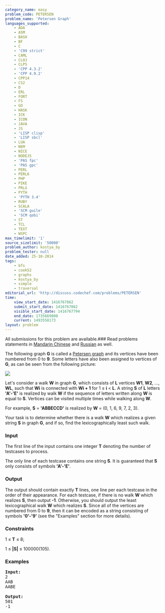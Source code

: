 ```yaml
---
category_name: easy
problem_code: PETERSEN
problem_name: 'Petersen Graph'
languages_supported:
    - ADA
    - ASM
    - BASH
    - BF
    - C
    - 'C99 strict'
    - CAML
    - CLOJ
    - CLPS
    - 'CPP 4.3.2'
    - 'CPP 4.9.2'
    - CPP14
    - CS2
    - D
    - ERL
    - FORT
    - FS
    - GO
    - HASK
    - ICK
    - ICON
    - JAVA
    - JS
    - 'LISP clisp'
    - 'LISP sbcl'
    - LUA
    - NEM
    - NICE
    - NODEJS
    - 'PAS fpc'
    - 'PAS gpc'
    - PERL
    - PERL6
    - PHP
    - PIKE
    - PRLG
    - PYTH
    - 'PYTH 3.4'
    - RUBY
    - SCALA
    - 'SCM guile'
    - 'SCM qobi'
    - ST
    - TCL
    - TEXT
    - WSPC
max_timelimit: '1'
source_sizelimit: '50000'
problem_author: kostya_by
problem_tester: null
date_added: 25-10-2014
tags:
    - bfs
    - cook52
    - graphs
    - kostya_by
    - simple
    - traversal
editorial_url: 'http://discuss.codechef.com/problems/PETERSEN'
time:
    view_start_date: 1416767862
    submit_start_date: 1416767862
    visible_start_date: 1416767794
    end_date: 1735669800
    current: 1493558173
layout: problem
---
```

All submissions for this problem are available.###  Read problems statements in [Mandarin Chinese](http://www.codechef.com/download/translated/COOK52/mandarin/PETERSEN.pdf) and [Russian](http://www.codechef.com/download/translated/COOK52/russian/PETERSEN.pdf) as well.

 The following graph **G** is called a [Petersen graph](http://en.wikipedia.org/wiki/Petersen_graph) and its vertices have been numbered from 0 to **9**. Some letters have also been assigned to vertices of **G**, as can be seen from the following picture:

 ![](//www.codechef.com//download/Petersen1tinysvg.png)

 Let's consider a walk **W** in graph **G**, which consists of **L** vertices **W1**, **W2**, ..., **WL**, such that **Wi** is connected with **Wi + 1** for 1 ≤ **i** &lt; **L**. A string **S** of **L** letters **'A'-'E'** is realized by walk **W** if the sequence of letters written along **W** is equal to **S**. Vertices can be visited multiple times while walking along **W**.

For example, **S** = **'ABBECCD'** is realized by **W** = (0, 1, 6, 9, 7, 2, 3).

Your task is to determine whether there is a walk **W** which realizes a given string **S** in graph **G**, and if so, find the lexicographically least such walk.

### Input

 The first line of the input contains one integer **T** denoting the number of testcases to process.

 The only line of each testcase contains one string **S**. It is guaranteed that **S** only consists of symbols **'A'-'E'**.

### Output

 The output should contain exactly **T** lines, one line per each testcase in the order of their appearance. For each testcase, if there is no walk **W** which realizes **S**, then output **-1**. Otherwise, you should output the least lexicographical walk **W** which realizes **S**. Since all of the vertices are numbered from 0 to **9**, then it can be encoded as a string consisting of symbols **'0'-'9'** (see the "Examples" section for more details).

### Constraints

1 ≤ **T** ≤ 8;

1 ≤ **|S|** ≤ 100000(105).

### Examples

<pre><b>Input:</b>
2
AAB
AABE

<b>Output:</b>
501
-1
</pre>